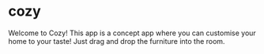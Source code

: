 # cozy

Welcome to Cozy! 
This app is a concept app where you can customise your home to your taste! 
Just drag and drop the furniture into the room.
